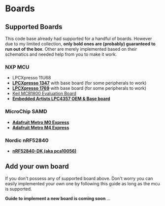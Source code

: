 # Boards #

## Supported Boards ##

This code base already had supported for a handful of boards. However due to my limited collection, **only bold ones are (probably) guaranteed to run out of the box**. Other are merely implemented based on their schematics and needed help from you to make it work.

### NXP MCU ###

- LPCXpresso 11U68
- [**LPCXpresso 1347**](http://www.embeddedartists.com/products/lpcxpresso/lpc1347_xpr.php) with base board (for some peripherals to work)
- [**LPCXpresso 1769**](http://www.embeddedartists.com/products/lpcxpresso/lpc1347_xpr.php) with base board (for some peripherals to work)
- [Keil MCB1800 Evaluation Board](http://www.keil.com/mcb1800)
- [**Embedded Artists LPC4357 OEM & Base board**](http://www.embeddedartists.com/products/kits/lpc4357_kit.php)

### MicroChip SAMD ###

- [**Adafruit Metro M0 Express**](https://www.adafruit.com/product/3505)
- [**Adafruit Metro M4 Express**](https://www.adafruit.com/product/3382)

### Nordic nRF52840 ###

- [**nRF52840-DK (aka pca10056)**](https://www.nordicsemi.com/eng/Products/nRF52840-DK)

## Add your own board ##

If you don't possess any of supported board above. Don't worry you can easily implemented your own one by following this guide as long as the mcu is supported.

**Guide to implement a new board is coming soon** ...
